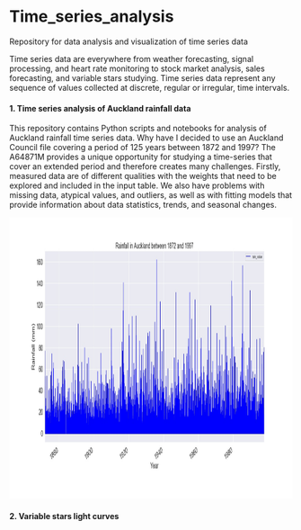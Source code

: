 # Time_series_analysis
Repository for data analysis and visualization of time series data

Time series data are everywhere from weather forecasting, signal processing, and heart rate monitoring to stock market analysis, sales forecasting, and variable stars studying. Time series data represent any sequence of values collected at discrete, regular or irregular, time intervals.

#### 1. Time series analysis of Auckland rainfall data

This repository contains Python scripts and notebooks for analysis of Auckland rainfall time series data. Why have I decided to use an Auckland Council file covering a period of 125 years between 1872 and 1997? The A64871M provides a unique opportunity for studying a time-series that cover an extended period and therefore creates many challenges. Firstly, measured data are of different qualities with the weights that need to be explored and included in the input table.  We also have problems with missing data, atypical values, and outliers, as well as with fitting models that provide information about data statistics, trends, and seasonal changes.  

<p>
<img src="images/rainfall.jpg" width="900" height="500">
</p>

#### 2. Variable stars light curves
